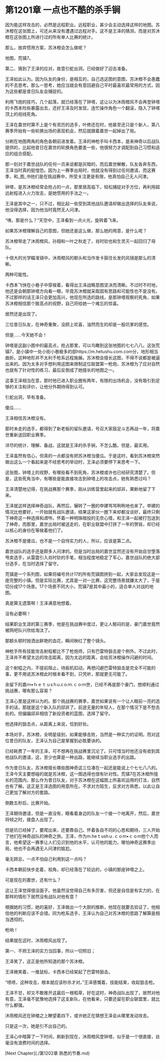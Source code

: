# 第1201章 一点也不酷的杀手锏

因为能这样攻击的，必然是远程职业。远程职业，甚少会主动选择这样的地图。苏沐橙在这张图上，可还从来没有遭遇过远程对手。这不是王泽的猜测，而是对苏沐橙在这张图上所进行过的所有单人比赛的统计。

那么，放弃惯用方案，苏沐橙会怎么做呢？

地图，荒镇7。

第二、猜到了王泽的应对，故意引蛇出洞，已经做好了迎击准备。

王泽如此认为。因为队友的身份，是相互的，自己选这图的意图，苏沐橙不会愚蠢的不去思考。那么一思考，她应当就会有意回避自己平时最喜欢最常用的方式，因为这些都是昔日队友会捕捉的。

利用飞炮的技巧，几个起落，就已经落在了钟塔，这让以为沐雨橙风不会再登钟塔的卡西本险些暴露出去，还好王泽及时发现，连忙操作角色一个翻滚，隐入了钟塔顶上的视线死角。

王泽在嘉世时算不上是个有资历的选手，叶修还在时，他甚至还只是个新人，第八赛季开始有一些轮换出场的表现机会，然后就跟着嘉世一起掉出了局。

分刷在地图两角的角色各朝前进发着。王泽的神枪手叫卡西本，是来神奇以后战队提供的，比起他昔日在嘉世的轮换角色要差一些，他很努力才调配到自己习惯和适应的组合搭配。

那一刻对于嘉世战队的任何一员来说都是灰暗的，而后嘉世解散，队友各奔东西，王泽当时真的挺惶恐。因为上一赛季出局时，他就没有得到过任何邀请，而这赛季，和_图_书他们是在挑战赛中，所受关注更是有限，他真怕自己无人问津。

钟塔，是苏沐橙经常会抢占的一点，那里居高临下，轻松捕捉对手方位，再利用超远射程进入火力攻击，是她惯用的手法之一。

王泽是其中之一，只不过，相比起一些受到其他战队邀请却做出选择的队友来说，他没得选择，因为他当时竟然无人问津。

“咦，那是什么？”天空中，王泽看到一点火光，旋转着飞来。

如果苏沐橙理解自己的意图，但她还是这么做，那么她的用意，是什么呢？

苏沐橙带走了沐雨橙风，孙翔和一叶之秋走了，肖时钦也和生灵灭一起回归了母队。

十倍大的光学瞄准镜中，沐雨橙风的额头和当作发卡箍住长发的风镜是那么的清晰。

两种可能性。

卡西本飞快在小巷子中穿梭着，看得出王泽战略意图坚决而清晰。不过时不时地，他还是会朝那钟塔方向看一眼，毕竟苏沐橙就采取固有思路和可能性也不是没有。不过那样的话王泽只会更加高兴，他现在所选的路线，是那钟塔观察的死角，如果苏沐橙相信那个致高点的视野，自己将给她一个难忘的惊喜。

居然还是出现了。

三位昔日队友，在神奇重聚，没顾上欢喜，油然而生的却是一股坑爹的感觉。

但是……今天她不会！

钟塔是这副小图中的最高点，抢占那里，可以鸟瞰到这张地图的七七八八。这张荒镇7，是小镇中一处小街小巷极多的部https://m.hetushu.com.com分，地形相当曲折。这种地形并不太利于枪系远程施展。苏沐橙会擅长这图，不得不说都是被逼出来的。因为太多对手想利用这图来限制这位联盟第一枪炮，苏沐橙为了应对自然也就有了针对性的练习，最后反倒成了她擅长的地图之一。

这事王泽相当在意，那时他已进入职业圈有两年，有限的出场机会，没有吸引到足够的关注和评价，让他分外期待得到认可。

引蛇出洞，早有准备。

傻瓜……

王泽相信苏沐橙没有。

那时未走的选手，都得到了新老板的留队邀请，号召大家鼓足斗志再战一年，将嘉世重新送回职业赛季。

详尽的统计、理解、备战，这就是王泽的杀手锏，不怎么酷，但是，最实用。

王泽虽然有信心，但真的一点都没有把苏沐橙当傻瓜。于是这时，看到苏沐橙突然做出这么一个看起来是不经思考的举动时，王泽必须要停下来思考一下。

这张图，钟塔上的视野，有哪些看不到死角，苏沐橙或许也已经研究清楚了。但是，这些死角当中，有哪些是能直接攻击到钟塔上的攻击点，她有熟悉过吗？

王泽清楚地记得，在挑战赛那个赛季，刚从训练营里起来的邱非，果断地留了下来。

王泽就这样选择神奇战队，再然后，辗转了一圈的申建骂骂咧咧地也来了。申建的情况比他要好，一开始就有战队邀请，结果这家伙一圈下来却都没谈好，最终只剩下神奇这一种选择和*图*书，怀着一种明珠暗投的无奈心情，和王泽一起被打包送到了神奇，而那里，嘉世出局时被送走的，在职业联盟中打拼了一年的贺铭，却已经以核心的身份在等候着他们了。

苏沐橙不是傻瓜，也不是一个自恃实力的人，所以，应该是第二点。

嘉世战队的选手还是颇多人问津的。但是当时出局的嘉世显然还没有开始自甘堕落甩卖选手，从雷霆引入肖时钦的手笔，相当程度地稳定了军心，嘉世战队的绝大部分选手，在当时选择了留守。

荒镇是一个系列图，如果将编号共计17的所有荒镇图拼到一起，大家会发现这是一座完整的小镇。但是实际比赛，尤其是一对一比赛，这完整场景就嫌太大了，于是切分成17个场景。17个场景不同大小，荒镇7是其中最小的，适合单人对战的地图。

真是算无遗策啊！王泽满意地想着。

没有必要啊！

结果职业生涯的第三赛季，他是在挑战赛中度过，更让人郁闷的是，豪门嘉世竟然被网吧队兴欣给淘汰了。

那额头顿时抛洒出鲜艳的血花，瞬间映红了整个镜头。

神枪手所有技能攻击射程都比不了枪炮师，只有巴雷特狙击是个例外。不过此时，王泽并不希望太远的攻击距离，因为太远的距离，会给苏沐橙操作闪避的时间。

这个射程之内，不提前阻止，待扳机扣动，再想闪避巴雷特狙击是完全不可能的事，更不用说苏沐橙此时根本看不到，只凭听，那就更无可能了。

余留下的嘉ｍ•ｈｅｔｕsｈu.cｏｍ.ｃｏｍ世，已经不再是那个豪门，想顺利通过挑战赛，哪有那么容易？

王泽心里是这样以为的。那个挑战赛的赛季，嘉世如果说有一个让人眼前一亮的选手的话，那就是这个新入队的邱非了。前途无量的年轻人，在那个情况下是不愁去处的。但偏偏邱非相信了新投资者的蓝图，选择了留守。

他选择的狙击点，从距离上来说，恰到好处。

本场对手，苏沐橙，全明星级别，如果能够击败，当然是一种实力的证明。而对这位昔日的队友，王泽认为自己是掌握到必胜要诀的。

已经耗费了一年的王泽，可不想再在挑战赛里沉沦了。只可惜当时他还没有收到其他战队的邀请，这，至少也算是一种出路，能继续当职业选手的出路。

作为昔日队友，苏沐橙擅长哪些图神奇这三位凑在一起还是能说上个七七八八的。王泽今天主要想碰的就是苏沐橙，这一图选得也很有针对性。荒镇7在苏沐橙所擅长的范围内，那么作为昔日队友，对于苏沐橙在这幅图上所喜欢运用的打法，自然也有了解。这正是王泽选图的用意所在。不求对方陌生，反求对方熟悉，以此让自己更加了解对方的套路。

倒数五秒后，比赛开始。

王泽期待邀请，但是一直没有，眼看着身边的队友一个接一个地离开，然后，嘉世将倾之时，接盘人出现了。

但是坑已经掉了，要爬出来，还要靠自己。怀着各自不同的心思和期待，三人开始了他们在神奇战队的神奇之旅。王泽，作为m.heｔushｕ.ｃｏm•ｃｏm他个人而言，他希望这一赛季让人们见识到他的水平，认可他的能力，哪怕神奇这赛季出局，他也不会再遇无人问津的尴尬。

毫无顾忌，一点不怕自己利用到这一点吗？

卡西本朝前快步走着，视角，却已经落在了较远的，小镇的那座钟塔之上。

可是现在的嘉世，还有什么？

这让王泽觉得很没面子。他虽然没觉得自己有多厉害，但还是自信是有实力的，在那样的情形下居然没有战队对他有意？

根据她的习惯，她的喜好，王泽做出一个大胆的推断，他现在就要去验证了，他相信他的判断应该不会错。同为枪系选手，王泽认为自己对苏沐橙的思路了解算是相当透彻的。

枪响！

结果就在这时，沐雨橙风出现了。

第一、不把王泽的实力当回事，所以一切照旧；

王泽笑了，这正是他所知道的那个苏沐橙。

王泽微笑着，一推鼠标，卡西本已经架起了巴雷特狙击。

“啧啧，这种攻击，根本就应该秒杀才对。”王泽感慨着，技能结束，收起狙击枪。

王泽不甘，却又不敢推开这最后一根稻草，好在这时，神奇战队出现了，居然对他有意，王泽毫不犹豫地选择了这支新队，在他看来，只要还留在职业联盟里，就比什么都强。

沐雨橙风还在钟楼之上瞭望着四下，或许她正在猜想王泽会从哪里发动攻击。

只是这一次，她是引不出自己的。

王泽心中暗算了一下时间，刷新到现在，沐雨橙风登钟塔，似乎是一个很直接，丝毫没有浪费时间的选择。



[Next Chapter](./第1202章 熟悉的节奏.md)
